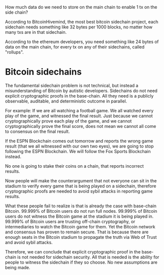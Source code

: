 How much data do we need to store on the main chain to enable 1 tx on the side chain?

According to BitcoinHivemind, the most best bitcoin sidechain project, each sidechain needs something like 32 bytes per 1000 blocks, no matter how many txs are in that sidechain.

According to the ethereum developers, you need something like 24 bytes of data on the main chain, for every tx on any of their sidechains, called "rollups".

Bitcoin sidechains
===========

The fundamental sidechain problem is not technical, but instead a misunderstanding of Bitcoin by autistic developers. Sidechains do not need explicit cryptographic proofs in the base-chain. All they need is a publicly observable, auditable, and deterministic outcome in parallel.

For example:
If we are all watching a football game. We all watched every play of the game, and witnessed the final result. Just because we cannot cryptographically prove each play of the game, and we cannot cryptographically prove the final score, does not mean we cannot all come to consensus on the final result.

If the ESPN Blockchain comes out tomorrow and reports the wrong game result (that we all witnessed with our own two eyes), we are going to stop following the ESPN Blockchain. We will follow the Fox Sports Blockchain instead.

No one is going to stake their coins on a chain, that reports incorrect results.

Now people will make the counterargument that not everyone can sit in the stadium to verify every game that is being played on a sidechain, therefore cryptographic proofs are needed to avoid sybil attacks in reporting game results.

What these people fail to realize is that is already the case with base-chain Bitcoin. 99.999% of Bitcoin users do not run full nodes. 99.999% of Bitcoin users do not witness the Bitcoin game at the stadium it is being played in. 99.999% of Bitcoin users are trusting off-chain cryptography, or intermediaries to watch the Bitcoin game for them. Yet the Bitcoin network and consensus has proven to remain secure. That is because there are enough seats in the Bitcoin stadium to propagate the truth via Web of Trust and avoid sybil attacks.

Therefore, we can conclude that explicit cryptographic proof in the base-chain is not needed for sidechain security. All that is needed is the ability for people to witness the sidechain if they so choose. No new assumptions are being made.
